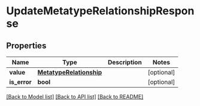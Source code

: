 # UpdateMetatypeRelationshipResponse

## Properties
Name | Type | Description | Notes
------------ | ------------- | ------------- | -------------
**value** | [**MetatypeRelationship**](MetatypeRelationship.md) |  | [optional] 
**is_error** | **bool** |  | [optional] 

[[Back to Model list]](../README.md#documentation-for-models) [[Back to API list]](../README.md#documentation-for-api-endpoints) [[Back to README]](../README.md)

